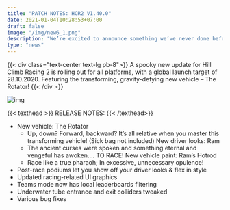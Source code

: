 ```yaml
---
title: "PATCH NOTES: HCR2 V1.40.0"
date: 2021-01-04T10:28:53+07:00
draft: false
image: "/img/new6_1.png"
description: "We’re excited to announce something we’ve never done before in a game"
type: "news"
---
```


{{< div class="text-center text-lg pb-8">}}
A spooky new update for Hill Climb Racing 2 is rolling out for all platforms, with a global launch target of 28.10.2020. Featuring the transforming, gravity-defying new vehicle – The Rotator!
{{< /div >}}


![img](/img/new6_1.png)

{{< texthead >}} RELEASE NOTES: {{< /texthead>}}

* New vehicle: The Rotator
    - Up, down? Forward, backward? It’s all relative when you master this transforming vehicle! (Sick bag not included) New driver looks: Ram  
    - The ancient curses were spoken and something eternal and vengeful has awoken…. TO RACE! New vehicle paint: Ram’s Hotrod
    - Race like a true pharaoh; In excessive, unnecessary opulence!
* Post-race podiums let you show off your driver looks & flex in style
* Updated racing-related UI graphics
* Teams mode now has local leaderboards filtering
* Underwater tube entrance and exit colliders tweaked
* Various bug fixes
